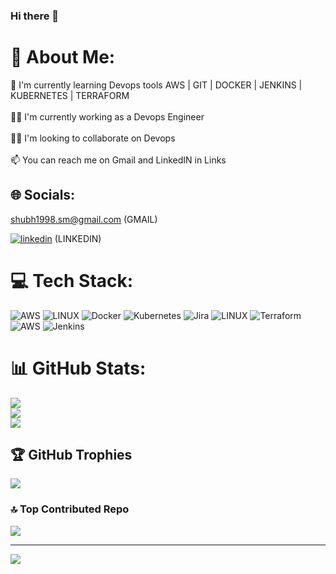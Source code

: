 ### Hi there 👋
# 💫 About Me:
🧠 I'm currently learning Devops tools AWS | GIT | DOCKER | JENKINS | KUBERNETES | TERRAFORM<br><br>👩‍💻 I'm currently working as a Devops Engineer<br><br>👯‍♀️ I'm looking to collaborate on Devops <br><br>📫 You can reach me on Gmail and LinkedIN in Links


## 🌐 Socials:
shubh1998.sm@gmail.com (GMAIL)

[![linkedin](https://img.shields.io/badge/linkedin-0A66C2?style=for-the-badge&logo=linkedin&logoColor=white)](https://www.linkedin.com/in/shubham-a-m-manjrekar-21745722b/) (LINKEDIN)

# 💻 Tech Stack:
![AWS](https://img.shields.io/badge/AWS-%23FF9900.svg?style=plastic&logo=amazon-aws&logoColor=white) ![LINUX](https://img.shields.io/badge/Linux-FCC624?style=plastic&logo=linux&logoColor=black) ![Docker](https://img.shields.io/badge/docker-%230db7ed.svg?style=plastic&logo=docker&logoColor=white) ![Kubernetes](https://img.shields.io/badge/kubernetes-%23326ce5.svg?style=plastic&logo=kubernetes&logoColor=white) ![Jira](https://img.shields.io/badge/jira-%230A0FFF.svg?style=plastic&logo=jira&logoColor=white) ![LINUX](https://img.shields.io/badge/Linux-FCC624?style=plastic&logo=linux&logoColor=black) ![Terraform](https://img.shields.io/badge/terraform-%235835CC.svg?style=plastic&logo=terraform&logoColor=white) ![AWS](https://img.shields.io/badge/AWS-%23FF9900.svg?style=plastic&logo=amazon-aws&logoColor=white) ![Jenkins](https://img.shields.io/badge/jenkins-%232C5263.svg?style=plastic&logo=jenkins&logoColor=white)
# 📊 GitHub Stats:
![](https://github-readme-stats.vercel.app/api?username=Coldzz189&theme=buefy&hide_border=false&include_all_commits=true&count_private=true)<br/>
![](https://github-readme-streak-stats.herokuapp.com/?user=Coldzz189&theme=buefy&hide_border=false)<br/>
![](https://github-readme-stats.vercel.app/api/top-langs/?username=Coldzz189&theme=buefy&hide_border=false&include_all_commits=true&count_private=true&layout=compact)

## 🏆 GitHub Trophies
![](https://github-profile-trophy.vercel.app/?username=Coldzz189&theme=radical&no-frame=false&no-bg=true&margin-w=4)

### 🔝 Top Contributed Repo
![](https://github-contributor-stats.vercel.app/api?username=Coldzz189&limit=5&theme=dark&combine_all_yearly_contributions=true)

---
[![](https://visitcount.itsvg.in/api?id=Coldzz189&icon=0&color=0)](https://visitcount.itsvg.in)

<!-- Proudly created with GPRM ( https://gprm.itsvg.in ) -->
